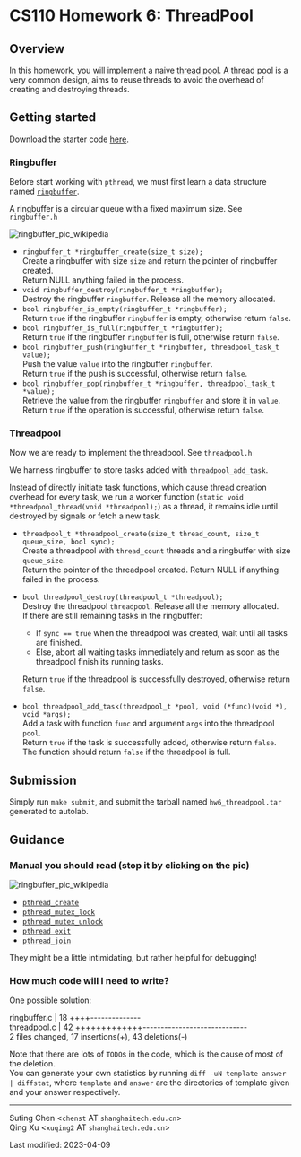 ﻿CS110 Homework 6: ThreadPool
============================

Overview
--------

In this homework, you will implement a naive [thread pool](https://en.wikipedia.org/wiki/Thread_pool). A thread pool is a very common design, aims to reuse threads to avoid the overhead of creating and destroying threads.

Getting started
---------------

Download the starter code [here](https://toast-lab.sist.shanghaitech.edu.cn/cs110-23s-hw6.tar).

### Ringbuffer

Before start working with `pthread`, we must first learn a data structure named [`ringbuffer`](https://en.wikipedia.org/wiki/Circular_buffer).

A ringbuffer is a circular queue with a fixed maximum size. See `ringbuffer.h`

![ringbuffer_pic_wikipedia](https://toast-lab.sist.shanghaitech.edu.cn/courses/CS110@ShanghaiTech/Spring-2023/hw/hw6/Circular_Buffer_Animation.gif)

*   `ringbuffer_t *ringbuffer_create(size_t size);`  
    Create a ringbuffer with size `size` and return the pointer of ringbuffer created.  
    Return NULL anything failed in the process.
*   `void ringbuffer_destroy(ringbuffer_t *ringbuffer);`  
    Destroy the ringbuffer `ringbuffer`. Release all the memory allocated.
*   `bool ringbuffer_is_empty(ringbuffer_t *ringbuffer);`  
    Return `true` if the ringbuffer `ringbuffer` is empty, otherwise return `false`.
*   `bool ringbuffer_is_full(ringbuffer_t *ringbuffer);`  
    Return `true` if the ringbuffer `ringbuffer` is full, otherwise return `false`.
*   `bool ringbuffer_push(ringbuffer_t *ringbuffer, threadpool_task_t value);`  
    Push the value `value` into the ringbuffer `ringbuffer`.  
    Return `true` if the push is successful, otherwise return `false`.
*   `bool ringbuffer_pop(ringbuffer_t *ringbuffer, threadpool_task_t *value);`  
    Retrieve the value from the ringbuffer `ringbuffer` and store it in `value`.  
    Return `true` if the operation is successful, otherwise return `false`.

### Threadpool

Now we are ready to implement the threadpool. See `threadpool.h`

We harness ringbuffer to store tasks added with `threadpool_add_task`.

Instead of directly initiate task functions, which cause thread creation overhead for every task, we run a worker function (`static void *threadpool_thread(void *threadpool);`) as a thread, it remains idle until destroyed by signals or fetch a new task.

*   `threadpool_t *threadpool_create(size_t thread_count, size_t queue_size, bool sync);`  
    Create a threadpool with `thread_count` threads and a ringbuffer with size `queue_size`.  
    Return the pointer of the threadpool created. Return NULL if anything failed in the process.
*   `bool threadpool_destroy(threadpool_t *threadpool);`  
    Destroy the threadpool `threadpool`. Release all the memory allocated.  
    If there are still remaining tasks in the ringbuffer:
    
    *   If `sync == true` when the threadpool was created, wait until all tasks are finished.
    *   Else, abort all waiting tasks immediately and return as soon as the threadpool finish its running tasks.
    
    Return `true` if the threadpool is successfully destroyed, otherwise return `false`.
*   `bool threadpool_add_task(threadpool_t *pool, void (*func)(void *), void *args);`  
    Add a task with function `func` and argument `args` into the threadpool `pool`.  
    Return `true` if the task is successfully added, otherwise return `false`.  
    The function should return `false` if the threadpool is full.

Submission
----------

Simply run `make submit`, and submit the tarball named `hw6_threadpool.tar` generated to autolab.

Guidance
--------

### Manual you should read (stop it by clicking on the pic)

![ringbuffer_pic_wikipedia](https://toast-lab.sist.shanghaitech.edu.cn/courses/CS110@ShanghaiTech/Spring-2023/hw/hw6/rtfm.png)

*   [`pthread_create`](https://linux.die.net/man/3/pthread_create)
*   [`pthread_mutex_lock`](https://linux.die.net/man/3/pthread_mutex_lock)
*   [`pthread_mutex_unlock`](https://linux.die.net/man/3/pthread_mutex_unlock)
*   [`pthread_exit`](https://linux.die.net/man/3/pthread_exit)
*   [`pthread_join`](https://linux.die.net/man/3/pthread_join)

They might be a little intimidating, but rather helpful for debugging!

### How much code will I need to write?

One possible solution:

ringbuffer.c | 18 ++++--------------  
threadpool.c | 42 +++++++++++++-----------------------------  
2 files changed, 17 insertions(+), 43 deletions(-)

Note that there are lots of `TODO`s in the code, which is the cause of most of the deletion.  
You can generate your own statistics by running `diff -uN template answer | diffstat`, where `template` and `answer` are the directories of template given and your answer respectively.

* * *

Suting Chen <`chenst` AT `shanghaitech.edu.cn`\>  
Qing Xu <`xuqing2` AT `shanghaitech.edu.cn`\>  

  
Last modified: 2023-04-09